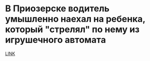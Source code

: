 # В Приозерске водитель умышленно наехал на ребенка, который "стрелял" по нему из игрушечного автомата



[LINK](https://varlamov.ru/2280911.html)